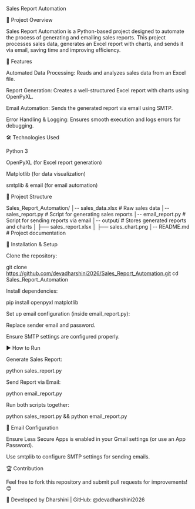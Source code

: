 Sales Report Automation

📌 Project Overview

Sales Report Automation is a Python-based project designed to automate the process of generating and emailing sales reports. This project processes sales data, generates an Excel report with charts, and sends it via email, saving time and improving efficiency.

🚀 Features

Automated Data Processing: Reads and analyzes sales data from an Excel file.

Report Generation: Creates a well-structured Excel report with charts using OpenPyXL.

Email Automation: Sends the generated report via email using SMTP.

Error Handling & Logging: Ensures smooth execution and logs errors for debugging.

🛠️ Technologies Used

Python 3

OpenPyXL (for Excel report generation)

Matplotlib (for data visualization)

smtplib & email (for email automation)

📂 Project Structure

Sales_Report_Automation/
│-- sales_data.xlsx            # Raw sales data
│-- sales_report.py            # Script for generating sales reports
│-- email_report.py            # Script for sending reports via email
│-- output/                    # Stores generated reports and charts
│   ├── sales_report.xlsx
│   ├── sales_chart.png
│-- README.md                  # Project documentation

🔧 Installation & Setup

Clone the repository:

git clone https://github.com/devadharshini2026/Sales_Report_Automation.git
cd Sales_Report_Automation

Install dependencies:

pip install openpyxl matplotlib

Set up email configuration (inside email_report.py):

Replace sender email and password.

Ensure SMTP settings are configured properly.

▶️ How to Run

Generate Sales Report:

python sales_report.py

Send Report via Email:

python email_report.py

Run both scripts together:

python sales_report.py && python email_report.py

📧 Email Configuration

Ensure Less Secure Apps is enabled in your Gmail settings (or use an App Password).

Use smtplib to configure SMTP settings for sending emails.

🏆 Contribution

Feel free to fork this repository and submit pull requests for improvements! 😊

🔹 Developed by Dharshini | GitHub: @devadharshini2026
